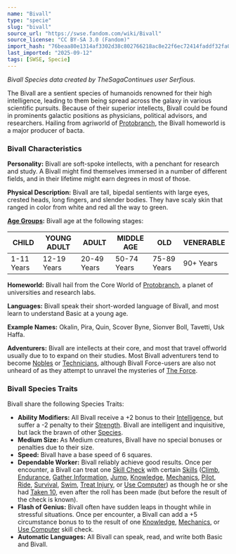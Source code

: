```yaml
---
name: "Bivall"
type: "specie"
slug: "bivall"
source_url: "https://swse.fandom.com/wiki/Bivall"
source_license: "CC BY-SA 3.0 (Fandom)"
import_hash: "76beaa80e1314af3302d38c802766218ac8e22f6ec72414faddf32fa0773e6c3"
last_imported: "2025-09-12"
tags: [SWSE, Specie]
---
```

*Bivall Species data created by TheSagaContinues user Serfious.*

The Bivall are a sentient species of humanoids renowned for their high intelligence, leading to them being spread across the galaxy in various scientific pursuits. Because of their superior intellects, Bivall could be found in prominents galactic positions as physicians, political advisors, and researchers. Hailing from agriworld of [Protobranch](https://swse.fandom.com/wiki/Protobranch), the Bivall homeworld is a major producer of bacta. 

### Bivall Characteristics
**Personality:** Bivall are soft-spoke intellects, with a penchant for research and study. A Bivall might find themselves immersed in a number of different fields, and in their lifetime might earn degrees in most of those.

**Physical Description:** Bivall are tall, bipedal sentients with large eyes, crested heads, long fingers, and slender bodies. They have scaly skin that ranged in color from white and red all the way to green.

**[Age Groups](https://swse.fandom.com/wiki/Age_Groups):** Bivall age at the following stages:

| CHILD | YOUNG ADULT | ADULT | MIDDLE AGE | OLD | VENERABLE |
| --- | --- | --- | --- | --- | --- |
| 1-11 Years | 12-19 Years | 20-49 Years | 50-74 Years | 75-89 Years | 90+ Years |

**Homeworld:** Bivall hail from the Core World of [Protobranch](https://swse.fandom.com/wiki/Protobranch), a planet of universities and research labs.

**Languages:** Bivall speak their short-worded language of Bivall, and most learn to understand Basic at a young age.

**Example Names:** Okalin, Pira, Quin, Scover Byne, Sionver Boll, Tavetti, Usk Haffa.

**Adventurers:** Bivall are intellects at their core, and most that travel offworld usually due to to expand on their studies. Most Bivall adventurers tend to become [Nobles](https://swse.fandom.com/wiki/Nobles) or [Technicians](https://swse.fandom.com/wiki/Technicians), although Bivall Force-users are also not unheard of as they attempt to unravel the mysteries of [The Force](https://swse.fandom.com/wiki/The_Force).
### Bivall Species Traits
Bivall share the following Species Traits:
- **Ability Modifiers:** All Bivall receive a +2 bonus to their [Intelligence](https://swse.fandom.com/wiki/Intelligence), but suffer a -2 penalty to their [Strength](https://swse.fandom.com/wiki/Strength). Bivall are intelligent and inquisitive, but lack the brawn of other [Species](https://swse.fandom.com/wiki/Species).
- **Medium Size:** As Medium creatures, Bivall have no special bonuses or penalties due to their size.
- **Speed:** Bivall have a base speed of 6 squares.
- **Dependable Worker:** Bivall reliably achieve good results. Once per encounter, a Bivall can treat one [Skill Check](https://swse.fandom.com/wiki/Skill_Check) with certain [Skills](https://swse.fandom.com/wiki/Skills) ([Climb](https://swse.fandom.com/wiki/Climb), [Endurance](https://swse.fandom.com/wiki/Endurance), [Gather Information](https://swse.fandom.com/wiki/Gather_Information), [Jump](https://swse.fandom.com/wiki/Jump), [Knowledge](https://swse.fandom.com/wiki/Knowledge), [Mechanics](https://swse.fandom.com/wiki/Mechanics), [Pilot](https://swse.fandom.com/wiki/Pilot), [Ride](https://swse.fandom.com/wiki/Ride), [Survival](https://swse.fandom.com/wiki/Survival), [Swim](https://swse.fandom.com/wiki/Swim), [Treat Injury](https://swse.fandom.com/wiki/Treat_Injury), or [Use Computer](https://swse.fandom.com/wiki/Use_Computer)) as though he or she had [Taken 10](https://swse.fandom.com/wiki/Take_10), even after the roll has been made (but before the result of the check is known).
- **Flash of Genius:** Bivall often have sudden leaps in thought while in stressful situations. Once per encounter, a Bivall can add a +5 circumstance bonus to to the result of one [Knowledge](https://swse.fandom.com/wiki/Knowledge), [Mechanics](https://swse.fandom.com/wiki/Mechanics), or [Use Computer](https://swse.fandom.com/wiki/Use_Computer) skill check.
- **Automatic Languages:** All Bivall can speak, read, and write both Basic and Bivall.
